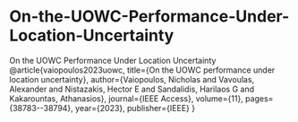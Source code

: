 # On-the-UOWC-Performance-Under-Location-Uncertainty
On the UOWC Performance Under Location Uncertainty
@article{vaiopoulos2023uowc,
  title={On the UOWC performance under location uncertainty},
  author={Vaiopoulos, Nicholas and Vavoulas, Alexander and Nistazakis, Hector E and Sandalidis, Harilaos G and Kakarountas, Athanasios},
  journal={IEEE Access},
  volume={11},
  pages={38783--38794},
  year={2023},
  publisher={IEEE}
}
